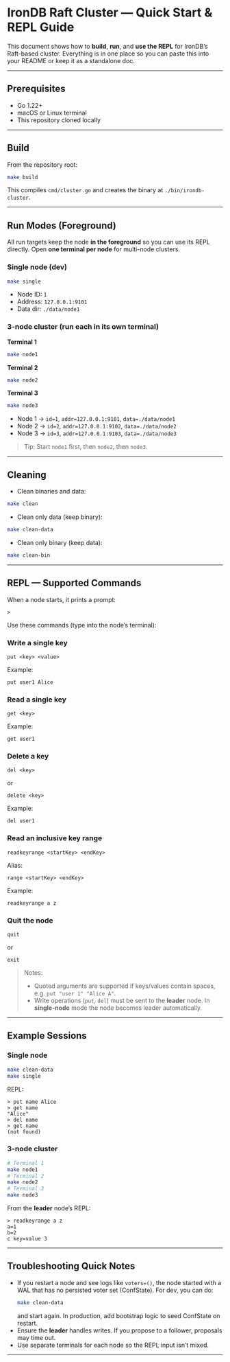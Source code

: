 # IronDB Raft Cluster — Quick Start & REPL Guide

This document shows how to **build**, **run**, and **use the REPL** for IronDB’s Raft-based cluster. Everything is in one place so you can paste this into your README or keep it as a standalone doc.

---

## Prerequisites

- Go 1.22+
- macOS or Linux terminal
- This repository cloned locally

---

## Build

From the repository root:

```bash
make build
```

This compiles `cmd/cluster.go` and creates the binary at `./bin/irondb-cluster`.

---

## Run Modes (Foreground)

All run targets keep the node **in the foreground** so you can use its REPL directly. Open **one terminal per node** for multi-node clusters.

### Single node (dev)

```bash
make single
```

- Node ID: `1`
- Address: `127.0.0.1:9101`
- Data dir: `./data/node1`

### 3-node cluster (run each in its own terminal)

**Terminal 1**
```bash
make node1
```

**Terminal 2**
```bash
make node2
```

**Terminal 3**
```bash
make node3
```

- Node 1 → `id=1`, `addr=127.0.0.1:9101`, `data=./data/node1`
- Node 2 → `id=2`, `addr=127.0.0.1:9102`, `data=./data/node2`
- Node 3 → `id=3`, `addr=127.0.0.1:9103`, `data=./data/node3`

> Tip: Start `node1` first, then `node2`, then `node3`.

---

## Cleaning

- Clean binaries and data:
```bash
make clean
```

- Clean only data (keep binary):
```bash
make clean-data
```

- Clean only binary (keep data):
```bash
make clean-bin
```

---

## REPL — Supported Commands

When a node starts, it prints a prompt:

```
>
```

Use these commands (type into the node’s terminal):

### Write a single key
```text
put <key> <value>
```
Example:
```text
put user1 Alice
```

### Read a single key
```text
get <key>
```
Example:
```text
get user1
```

### Delete a key
```text
del <key>
```
or
```text
delete <key>
```
Example:
```text
del user1
```

### Read an inclusive key range
```text
readkeyrange <startKey> <endKey>
```
Alias:
```text
range <startKey> <endKey>
```
Example:
```text
readkeyrange a z
```

### Quit the node
```text
quit
```
or
```text
exit
```

> Notes:
> - Quoted arguments are supported if keys/values contain spaces, e.g. `put "user 1" "Alice A"`.
> - Write operations (`put`, `del`) must be sent to the **leader** node. In **single-node** mode the node becomes leader automatically.

---

## Example Sessions

### Single node

```bash
make clean-data
make single
```

REPL:
```
> put name Alice
> get name
"Alice"
> del name
> get name
(not found)
```

### 3-node cluster

```bash
# Terminal 1
make node1
# Terminal 2
make node2
# Terminal 3
make node3
```

From the **leader** node’s REPL:
```
> readkeyrange a z
a=1
b=2
c key=value 3
```

---

## Troubleshooting Quick Notes

- If you restart a node and see logs like `voters=()`, the node started with a WAL that has no persisted voter set (ConfState). For dev, you can do:
  ```bash
  make clean-data
  ```
  and start again. In production, add bootstrap logic to seed ConfState on restart.
- Ensure the **leader** handles writes. If you propose to a follower, proposals may time out.
- Use separate terminals for each node so the REPL input isn’t mixed.

---
